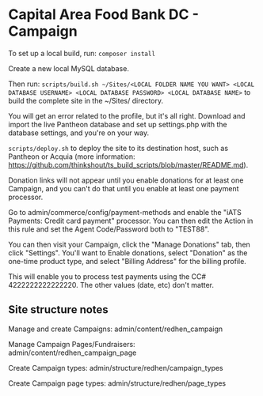 # Capital Area Food Bank DC - Campaign 

To set up a local build, run:
`composer install`

Create a new local MySQL database.

Then run:
`scripts/build.sh ~/Sites/<LOCAL FOLDER NAME YOU WANT> <LOCAL DATABASE USERNAME> <LOCAL DATABASE PASSWORD> <LOCAL DATABASE NAME>` to build the complete site in the ~/Sites/<LOCAL FOLDER NAME YOU WANT>
directory.

You will get an error related to the profile, but it's all right. Download and import the live Pantheon database and set up settings.php with the database settings, and you're on your way.

`scripts/deploy.sh` to deploy the site to its destination host, such as Pantheon
or Acquia (more information: https://github.com/thinkshout/ts_build_scripts/blob/master/README.md).

Donation links will not appear until you enable donations for at least one
Campaign, and you can't do that until you enable at least one payment processor.

Go to admin/commerce/config/payment-methods and enable the "iATS Payments:
Credit card payment" processor. You can then edit the Action in this rule and
set the Agent Code/Password both to "TEST88".

You can then visit your Campaign, click the "Manage Donations" tab, then click
"Settings". You'll want to Enable donations, select "Donation" as the one-time
product type, and select "Billing Address" for the billing profile.

This will enable you to process test payments using the CC# 4222222222222220.
The other values (date, etc) don't matter.

## Site structure notes ##
Manage and create Campaigns:
admin/content/redhen_campaign

Manage Campaign Pages/Fundraisers:
admin/content/redhen_campaign_page

Create Campaign types: 
admin/structure/redhen/campaign_types

Create Campaign page types: 
admin/structure/redhen/page_types
